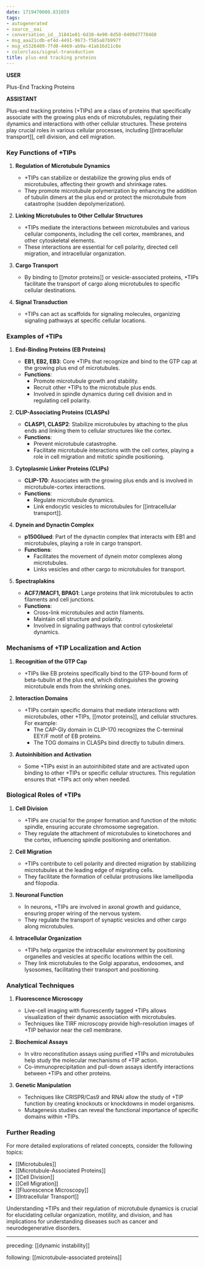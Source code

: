 ```yaml
---
date: 1719470000.831059
tags:
- autogenerated
- source__oai
- conversation_id__31841e01-6d30-4e90-8d50-0409d7778460
- msg_aaa21cdb-ef4d-4491-9673-f585a87b997f
- msg_e5326409-7fd0-4469-ab9a-41ab16d11c8e
- colorclass/signal-transduction
title: plus-end tracking proteins
---
```


**USER**

Plus-End Tracking Proteins


**ASSISTANT**

Plus-end tracking proteins (+TIPs) are a class of proteins that specifically associate with the growing plus ends of microtubules, regulating their dynamics and interactions with other cellular structures. These proteins play crucial roles in various cellular processes, including [[intracellular transport]], cell division, and cell migration.

### Key Functions of +TIPs

1. **Regulation of Microtubule Dynamics**
   - +TIPs can stabilize or destabilize the growing plus ends of microtubules, affecting their growth and shrinkage rates.
   - They promote microtubule polymerization by enhancing the addition of tubulin dimers at the plus end or protect the microtubule from catastrophe (sudden depolymerization).

2. **Linking Microtubules to Other Cellular Structures**
   - +TIPs mediate the interactions between microtubules and various cellular components, including the cell cortex, membranes, and other cytoskeletal elements.
   - These interactions are essential for cell polarity, directed cell migration, and intracellular organization.

3. **Cargo Transport**
   - By binding to [[motor proteins]] or vesicle-associated proteins, +TIPs facilitate the transport of cargo along microtubules to specific cellular destinations.

4. **Signal Transduction**
   - +TIPs can act as scaffolds for signaling molecules, organizing signaling pathways at specific cellular locations.

### Examples of +TIPs

1. **End-Binding Proteins (EB Proteins)**
   - **EB1, EB2, EB3**: Core +TIPs that recognize and bind to the GTP cap at the growing plus end of microtubules.
   - **Functions**:
     - Promote microtubule growth and stability.
     - Recruit other +TIPs to the microtubule plus ends.
     - Involved in spindle dynamics during cell division and in regulating cell polarity.

2. **CLIP-Associating Proteins (CLASPs)**
   - **CLASP1, CLASP2**: Stabilize microtubules by attaching to the plus ends and linking them to cellular structures like the cortex.
   - **Functions**:
     - Prevent microtubule catastrophe.
     - Facilitate microtubule interactions with the cell cortex, playing a role in cell migration and mitotic spindle positioning.

3. **Cytoplasmic Linker Proteins (CLIPs)**
   - **CLIP-170**: Associates with the growing plus ends and is involved in microtubule-cortex interactions.
   - **Functions**:
     - Regulate microtubule dynamics.
     - Link endocytic vesicles to microtubules for [[intracellular transport]].

4. **Dynein and Dynactin Complex**
   - **p150Glued**: Part of the dynactin complex that interacts with EB1 and microtubules, playing a role in cargo transport.
   - **Functions**:
     - Facilitates the movement of dynein motor complexes along microtubules.
     - Links vesicles and other cargo to microtubules for transport.

5. **Spectraplakins**
   - **ACF7/MACF1, BPAG1**: Large proteins that link microtubules to actin filaments and cell junctions.
   - **Functions**:
     - Cross-link microtubules and actin filaments.
     - Maintain cell structure and polarity.
     - Involved in signaling pathways that control cytoskeletal dynamics.

### Mechanisms of +TIP Localization and Action

1. **Recognition of the GTP Cap**
   - +TIPs like EB proteins specifically bind to the GTP-bound form of beta-tubulin at the plus end, which distinguishes the growing microtubule ends from the shrinking ones.

2. **Interaction Domains**
   - +TIPs contain specific domains that mediate interactions with microtubules, other +TIPs, [[motor proteins]], and cellular structures. For example:
     - The CAP-Gly domain in CLIP-170 recognizes the C-terminal EEY/F motif of EB proteins.
     - The TOG domains in CLASPs bind directly to tubulin dimers.

3. **Autoinhibition and Activation**
   - Some +TIPs exist in an autoinhibited state and are activated upon binding to other +TIPs or specific cellular structures. This regulation ensures that +TIPs act only when needed.

### Biological Roles of +TIPs

1. **Cell Division**
   - +TIPs are crucial for the proper formation and function of the mitotic spindle, ensuring accurate chromosome segregation.
   - They regulate the attachment of microtubules to kinetochores and the cortex, influencing spindle positioning and orientation.

2. **Cell Migration**
   - +TIPs contribute to cell polarity and directed migration by stabilizing microtubules at the leading edge of migrating cells.
   - They facilitate the formation of cellular protrusions like lamellipodia and filopodia.

3. **Neuronal Function**
   - In neurons, +TIPs are involved in axonal growth and guidance, ensuring proper wiring of the nervous system.
   - They regulate the transport of synaptic vesicles and other cargo along microtubules.

4. **Intracellular Organization**
   - +TIPs help organize the intracellular environment by positioning organelles and vesicles at specific locations within the cell.
   - They link microtubules to the Golgi apparatus, endosomes, and lysosomes, facilitating their transport and positioning.

### Analytical Techniques

1. **Fluorescence Microscopy**
   - Live-cell imaging with fluorescently tagged +TIPs allows visualization of their dynamic association with microtubules.
   - Techniques like TIRF microscopy provide high-resolution images of +TIP behavior near the cell membrane.

2. **Biochemical Assays**
   - In vitro reconstitution assays using purified +TIPs and microtubules help study the molecular mechanisms of +TIP action.
   - Co-immunoprecipitation and pull-down assays identify interactions between +TIPs and other proteins.

3. **Genetic Manipulation**
   - Techniques like CRISPR/Cas9 and RNAi allow the study of +TIP function by creating knockouts or knockdowns in model organisms.
   - Mutagenesis studies can reveal the functional importance of specific domains within +TIPs.

### Further Reading

For more detailed explorations of related concepts, consider the following topics:
- [[Microtubules]]
- [[Microtubule-Associated Proteins]]
- [[Cell Division]]
- [[Cell Migration]]
- [[Fluorescence Microscopy]]
- [[Intracellular Transport]]

Understanding +TIPs and their regulation of microtubule dynamics is crucial for elucidating cellular organization, motility, and division, and has implications for understanding diseases such as cancer and neurodegenerative disorders.


---

preceding: [[dynamic instability]]  


following: [[microtubule-associated proteins]]